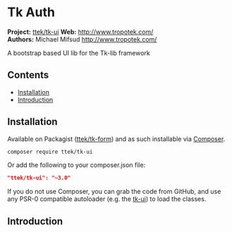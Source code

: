 # Tk Auth

__Project:__ [ttek/tk-ui](http://packagist.org/packages/ttek/tk-ui)
__Web:__ <http://www.tropotek.com/>  
__Authors:__ Michael Mifsud <http://www.tropotek.com/>  
  
A bootstrap based UI lib for the Tk-lib framework

## Contents

- [Installation](#installation)
- [Introduction](#introduction)


## Installation

Available on Packagist ([ttek/tk-form](http://packagist.org/packages/ttek/tk-ui))
and as such installable via [Composer](http://getcomposer.org/).

```bash
composer require ttek/tk-ui
```

Or add the following to your composer.json file:

```json
"ttek/tk-ui": "~3.0"
```

If you do not use Composer, you can grab the code from GitHub, and use any
PSR-0 compatible autoloader (e.g. the [tk-ui](https://github.com/tropotek/tk-ui))
to load the classes.

## Introduction












